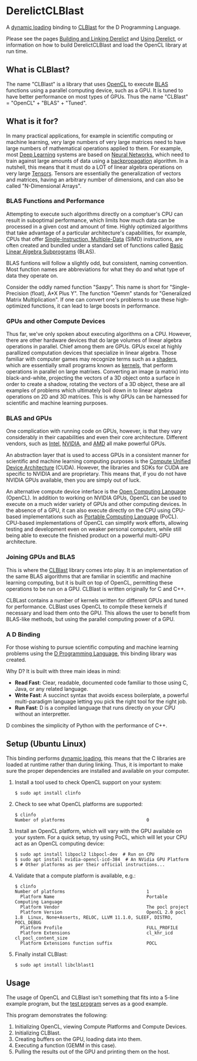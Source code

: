# DerelictCLBlast

A [dynamic loading](https://en.wikipedia.org/wiki/Dynamic_loading) binding to
[CLBlast](https://github.com/CNugteren/CLBlast) for the D Programming Language.

Please see the pages [Building and Linking Derelict](http://derelictorg.github.io/compiling.html)
and [Using Derelict](http://derelictorg.github.io/using.html), or information on how to build
DerelictCLBlast and load the OpenCL library at run time.

## What is CLBlast?

The name "CLBlast" is a library that uses [OpenCL](https://www.khronos.org/opencl/) to execute
[BLAS](https://en.wikipedia.org/wiki/Basic_Linear_Algebra_Subprograms) functions using a parallel
computing device, such as a GPU. It is tuned to have better performance on most types of GPUs. Thus
the name "CLBlast" = "OpenCL" + "BLAS" + "Tuned".

## What is it for?

In many practical applications, for example in scientific computing or machine learning, very large
numbers of very large matrices need to have large numbers of mathematical operations applied to
them. For example, most [Deep Learning](https://en.wikipedia.org/wiki/Deep_learning) systems are
based on [Neural Networks](https://en.wikipedia.org/wiki/Neural_network), which need to train
against large amounts of data using a
[backpropagation](https://en.wikipedia.org/wiki/Backpropagation) algorithm. In a nutshell, this
means that it must do a LOT of linear algebra operations on very large
[Tensors](https://en.wikipedia.org/wiki/Tensor). Tensors are essentially the generalization of
vectors and matrices, having an arbitrary number of dimensions, and can also be called
"N-Dimensional Arrays".

### BLAS Functions and Performance

Attempting to execute such algorithms directly on a comptuer's CPU can result in suboptimal
performance, which limits how much data can be processed in a given cost and amount of time. Highly
optimized algorithms that take advantage of a particular architecture's capabilities, for example,
CPUs that offer [Single-Instruction,
Multiple-Data](https://en.wikipedia.org/wiki/Single_instruction,_multiple_data) (SIMD) instructions,
are often created and bundled under a standard set of functions called [Basic Linear Algebra
Subprograms](https://en.wikipedia.org/wiki/Basic_Linear_Algebra_Subprograms) (BLAS).

BLAS funtions will follow a slightly odd, but consistent, naming convention. Most function names are
abbreviations for what they do and what type of data they operate on.

Consider the oddly named function "Saxpy". This name is short for "Single-Precision (float), A*X
Plus Y". The function "Gemm" stands for "Generalized Matrix Multiplication". If one can convert
one's problems to use these high-optimized functions, it can lead to large boosts in performance.

### GPUs and other Compute Devices

Thus far, we've only spoken about executing algorithms on a CPU. However, there are other hardware
devices that do large volumes of linear algebra operations in parallel. Chief among them are
GPUs. GPUs excel at highly parallized computation devices that specialize in linear algebra. Those
familiar with computer games may recognize terms such as a
[shaders](https://en.wikipedia.org/wiki/Shader), which are essentially small programs known as
[kernels](https://en.wikipedia.org/wiki/Compute_kernel), that perform operations in parallel on
large matrixes. Converting an image (a matrix) into black-and-white, projecting the vectors of a 3D
object onto a surface in order to create a shadow, rotating the vectors of a 3D object, these are
all examples of problems which ultimately boil down in to linear algebra operations on 2D and 3D
matrices. This is why GPUs can be harnessed for scientific and machine learning purposes.

### BLAS and GPUs

One complication with running code on GPUs, however, is that they vary considerably in their
capabilities and even their core architecture. Different vendors, such as
[Intel](https://www.intel.com/content/www/us/en/products/details/discrete-gpus.html),
[NVIDIA](https://www.nvidia.com/en-us/), and
[AMD](https://www.amd.com/en/products/specifications/graphics) all make powerful GPUs.

An abstraction layer that is used to access GPUs in a consistent manner for scientific and machine
learning computing purposes is the [Compute Unified Device
Architecture](https://en.wikipedia.org/wiki/CUDA) (CUDA). However, the libraries and SDKs for CUDA
are specific to NVIDIA and are proprietary. This means that, if you do not have NVIDIA GPUs
available, then you are simply out of luck.

An alternative compute device interface is the [Open Computing
Language](https://en.wikipedia.org/wiki/OpenCL) (OpenCL). In addition to working on NVIDIA GPUs,
OpenCL can be used to execute on a much wider variety of GPUs and other computing devices. In the
absence of a GPU, it can also execute directly on the CPU using CPU-based implementations such as
[Portable Computing Language](http://portablecl.org/) (PoCL). CPU-based implementations of OpenCL
can simplify work efforts, allowing testing and development even on weaker personal computers, while
still being able to execute the finished product on a powerful multi-GPU architecture.

### Joining GPUs and BLAS

This is where the [CLBlast](https://github.com/CNugteren/CLBlast) library comes into play. It is an
implementation of the same BLAS algorithms that are familiar in scientific and machine learning
computing, but it is built on top of OpenCL, permitting these operations to be run on a GPU. CLBlast
is written originally for C and C++.

CLBLast contains a number of kernels written for different GPUs and tuned for performance. CLBlast
uses OpenCL to compile these kernels if necessary and load them onto the GPU. This allows the user
to benefit from BLAS-like methods, but using the parallel computing power of a GPU.

### A D Binding

For those wishing to pursue scientific computing and machine learning problems using the [D
Programming Language](https://dlang.org/), this binding library was created.

Why D? It is built with three main ideas in mind:
- **Read Fast**: Clear, readable, documented code familiar to those using C, Java, or any related
  language.
- **Write Fast**: A succinct syntax that avoids excess boilerplate, a powerful multi-paradigm
  language letting you pick the right tool for the right job.
- **Run Fast**: D is a compiled language that runs directly on your CPU without an interpretter.

D combines the simplicity of Python with the performance of C++.

## Setup (Ubuntu Linux)

This binding performs [dynamic loading](https://en.wikipedia.org/wiki/Dynamic_loading), this means
that the C libraries are loaded at runtime rather than during linking. Thus, it is important to make
sure the proper dependencies are installed and available on your computer.

1. Install a tool used to check OpenCL support on your system:
   ```
   $ sudo apt install clinfo
   ```

2. Check to see what OpenCL platforms are supported:
   ```
   $ clinfo
   Number of platforms                               0
   ```

3. Install an OpenCL platform, which will vary with the GPU available on your system. For a quick
   setup, try using PoCL, which will let your CPU act as an OpenCL computing device:
   ```
   $ sudo apt install libpocl2 libpocl-dev  # Run on CPU
   $ sudo apt install nvidia-opencl-icd-384  # An NVidia GPU Platform
   $ # Other platforms as per their official instructions...
   ```

4. Validate that a compute platform is available, e.g.:
   ```
   $ clinfo
   Number of platforms                               1
     Platform Name                                   Portable Computing Language
     Platform Vendor                                 The pocl project
     Platform Version                                OpenCL 2.0 pocl 1.8  Linux, None+Asserts, RELOC, LLVM 11.1.0, SLEEF, DISTRO, POCL_DEBUG
     Platform Profile                                FULL_PROFILE
     Platform Extensions                             cl_khr_icd cl_pocl_content_size
     Platform Extensions function suffix             POCL
   ```

5. Finally install CLBlast:
   ```
   $ sudo apt install libclblast1
   ```

## Usage

The usage of OpenCL and CLBlast isn't something that fits into a 5-line example program, but the
[test program](test/source/app.d) serves as a good example.

This program demonstrates the following:
1. Initializing OpenCL, viewing Compute Platforms and Compute Devices.
2. Initializing CLBlast.
3. Creating buffers on the GPU, loading data into them.
4. Executing a function (GEMM in this case).
5. Pulling the results out of the GPU and printing them on the host.
